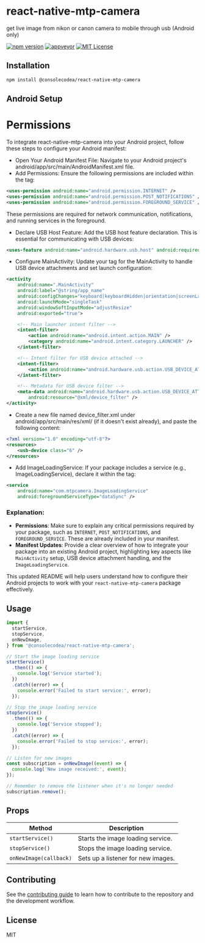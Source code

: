 # react-native-mtp-camera

get live image from nikon or canon camera to mobile through usb (Android only)

[![npm version](https://img.shields.io/npm/v/@consolecodea/react-native-mtp-camera.svg)](https://www.npmjs.com/package/react-native-simple-recyclerlistview)
[![appveyor](https://ci.appveyor.com/api/projects/status/foon3b5reptapqgo/branch/main?svg=true)](https://ci.appveyor.com/project/consolecodea/react-native-mtp-camera)
[![MIT License](https://img.shields.io/badge/License-MIT-green.svg)](https://choosealicense.com/licenses/mit/)

## Installation

```sh
npm install @consolecodea/react-native-mtp-camera

```

## Android Setup

# Permissions

To integrate react-native-mtp-camera into your Android project, follow these steps to configure your Android manifest:

- Open Your Android Manifest File:
  Navigate to your Android project's android/app/src/main/AndroidManifest.xml file.
- Add Permissions:
  Ensure the following permissions are included within the <manifest> tag:

```xml
<uses-permission android:name="android.permission.INTERNET" />
<uses-permission android:name="android.permission.POST_NOTIFICATIONS" />
<uses-permission android:name="android.permission.FOREGROUND_SERVICE" />

```

These permissions are required for network communication, notifications, and running services in the foreground.

- Declare USB Host Feature:
  Add the USB host feature declaration. This is essential for communicating with USB devices:

```xml
<uses-feature android:name="android.hardware.usb.host" android:required="true" />
```

- Configure MainActivity:
  Update your <activity> tag for the MainActivity to handle USB device attachments and set launch configuration:

```xml
<activity
    android:name=".MainActivity"
    android:label="@string/app_name"
    android:configChanges="keyboard|keyboardHidden|orientation|screenLayout|screenSize|smallestScreenSize|uiMode"
    android:launchMode="singleTask"
    android:windowSoftInputMode="adjustResize"
    android:exported="true">

    <!-- Main launcher intent filter -->
    <intent-filter>
        <action android:name="android.intent.action.MAIN" />
        <category android:name="android.intent.category.LAUNCHER" />
    </intent-filter>

    <!-- Intent filter for USB device attached -->
    <intent-filter>
        <action android:name="android.hardware.usb.action.USB_DEVICE_ATTACHED" />
    </intent-filter>

    <!-- Metadata for USB device filter -->
    <meta-data android:name="android.hardware.usb.action.USB_DEVICE_ATTACHED"
        android:resource="@xml/device_filter" />
</activity>
```

- Create a new file named device_filter.xml under android/app/src/main/res/xml/ (if it doesn't exist already), and paste the following content:

```xml
<?xml version="1.0" encoding="utf-8"?>
<resources>
    <usb-device class="6" />
</resources>
```

- Add ImageLoadingService:
  If your package includes a service (e.g., ImageLoadingService), declare it within the <application> tag:

```xml
<service
    android:name="com.mtpcamera.ImageLoadingService"
    android:foregroundServiceType="dataSync" />

```

### Explanation:

- **Permissions**: Make sure to explain any critical permissions required by your package, such as `INTERNET`, `POST_NOTIFICATIONS`, and `FOREGROUND_SERVICE`. These are already included in your manifest.
- **Manifest Updates**: Provide a clear overview of how to integrate your package into an existing Android project, highlighting key aspects like `MainActivity` setup, USB device attachment handling, and the `ImageLoadingService`.

This updated README will help users understand how to configure their Android projects to work with your `react-native-mtp-camera` package effectively.

## Usage

```js
import {
  startService,
  stopService,
  onNewImage,
} from '@consolecodea/react-native-mtp-camera';

// Start the image loading service
startService()
  .then(() => {
    console.log('Service started');
  })
  .catch((error) => {
    console.error('Failed to start service:', error);
  });

// Stop the image loading service
stopService()
  .then(() => {
    console.log('Service stopped');
  })
  .catch((error) => {
    console.error('Failed to stop service:', error);
  });

// Listen for new images
const subscription = onNewImage((event) => {
  console.log('New image received:', event);
});

// Remember to remove the listener when it's no longer needed
subscription.remove();
```

## Props

| Method                 | Description                        |
| ---------------------- | ---------------------------------- |
| `startService()`       | Starts the image loading service.  |
| `stopService()`        | Stops the image loading service.   |
| `onNewImage(callback)` | Sets up a listener for new images. |

## Contributing

See the [contributing guide](CONTRIBUTING.md) to learn how to contribute to the repository and the development workflow.

## License

MIT
